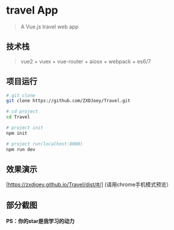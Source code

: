 # travel App

> A Vue.js travel web app

## 技术栈

> vue2 + vuex + vue-router + aiosx + webpack + es6/7

## 项目运行

``` bash
# git clone
git clone https://github.com/ZXDJoey/Travel.git

# cd project
cd Travel

# project init
npm init

# project run(localhost:8080)
npm run dev
```

## 效果演示

[https://zxdjoey.github.io/Travel/dist/#/]  (请用chrome手机模式预览）

## 部分截图

#### PS：你的star是我学习的动力



